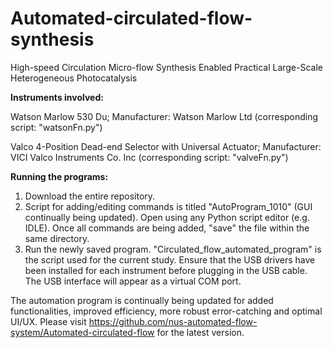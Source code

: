 # Automated-circulated-flow-synthesis
High-speed Circulation Micro-flow Synthesis Enabled Practical Large-Scale Heterogeneous Photocatalysis 

**Instruments involved:**

Watson Marlow 530 Du;
Manufacturer: Watson Marlow Ltd (corresponding script: "watsonFn.py")

Valco 4-Position Dead-end Selector with Universal Actuator;
Manufacturer: VICI Valco Instruments Co. Inc (corresponding script: "valveFn.py")

**Running the programs:**
1. Download the entire repository.
2. Script for adding/editing commands is titled "AutoProgram_1010" (GUI continually being updated). Open using any Python script editor (e.g. IDLE). Once all commands are being added, "save" the file within the same directory.
3. Run the newly saved program. "Circulated_flow_automated_program" is the script used for the current study. Ensure that the USB drivers have been installed for each instrument before plugging in the USB cable. The USB interface will appear as a virtual COM port.

The automation program is continually being updated for added functionalities, improved efficiency, more robust error-catching and optimal UI/UX. Please visit https://github.com/nus-automated-flow-system/Automated-circulated-flow for the latest version.
